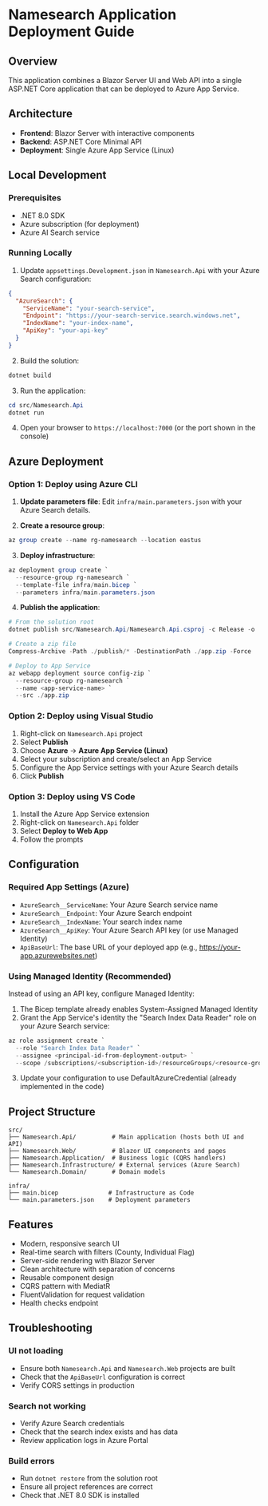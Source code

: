 # Namesearch Application Deployment Guide

## Overview
This application combines a Blazor Server UI and Web API into a single ASP.NET Core application that can be deployed to Azure App Service.

## Architecture
- **Frontend**: Blazor Server with interactive components
- **Backend**: ASP.NET Core Minimal API
- **Deployment**: Single Azure App Service (Linux)

## Local Development

### Prerequisites
- .NET 8.0 SDK
- Azure subscription (for deployment)
- Azure AI Search service

### Running Locally

1. Update `appsettings.Development.json` in `Namesearch.Api` with your Azure Search configuration:
```json
{
  "AzureSearch": {
    "ServiceName": "your-search-service",
    "Endpoint": "https://your-search-service.search.windows.net",
    "IndexName": "your-index-name",
    "ApiKey": "your-api-key"
  }
}
```

2. Build the solution:
```powershell
dotnet build
```

3. Run the application:
```powershell
cd src/Namesearch.Api
dotnet run
```

4. Open your browser to `https://localhost:7000` (or the port shown in the console)

## Azure Deployment

### Option 1: Deploy using Azure CLI

1. **Update parameters file**:
   Edit `infra/main.parameters.json` with your Azure Search details.

2. **Create a resource group**:
```powershell
az group create --name rg-namesearch --location eastus
```

3. **Deploy infrastructure**:
```powershell
az deployment group create `
  --resource-group rg-namesearch `
  --template-file infra/main.bicep `
  --parameters infra/main.parameters.json
```

4. **Publish the application**:
```powershell
# From the solution root
dotnet publish src/Namesearch.Api/Namesearch.Api.csproj -c Release -o ./publish

# Create a zip file
Compress-Archive -Path ./publish/* -DestinationPath ./app.zip -Force

# Deploy to App Service
az webapp deployment source config-zip `
  --resource-group rg-namesearch `
  --name <app-service-name> `
  --src ./app.zip
```

### Option 2: Deploy using Visual Studio

1. Right-click on `Namesearch.Api` project
2. Select **Publish**
3. Choose **Azure** → **Azure App Service (Linux)**
4. Select your subscription and create/select an App Service
5. Configure the App Service settings with your Azure Search details
6. Click **Publish**

### Option 3: Deploy using VS Code

1. Install the Azure App Service extension
2. Right-click on `Namesearch.Api` folder
3. Select **Deploy to Web App**
4. Follow the prompts

## Configuration

### Required App Settings (Azure)
- `AzureSearch__ServiceName`: Your Azure Search service name
- `AzureSearch__Endpoint`: Your Azure Search endpoint
- `AzureSearch__IndexName`: Your search index name
- `AzureSearch__ApiKey`: Your Azure Search API key (or use Managed Identity)
- `ApiBaseUrl`: The base URL of your deployed app (e.g., https://your-app.azurewebsites.net)

### Using Managed Identity (Recommended)
Instead of using an API key, configure Managed Identity:

1. The Bicep template already enables System-Assigned Managed Identity
2. Grant the App Service's identity the "Search Index Data Reader" role on your Azure Search service:
```powershell
az role assignment create `
  --role "Search Index Data Reader" `
  --assignee <principal-id-from-deployment-output> `
  --scope /subscriptions/<subscription-id>/resourceGroups/<resource-group>/providers/Microsoft.Search/searchServices/<search-service-name>
```

3. Update your configuration to use DefaultAzureCredential (already implemented in the code)

## Project Structure
```
src/
├── Namesearch.Api/          # Main application (hosts both UI and API)
├── Namesearch.Web/          # Blazor UI components and pages
├── Namesearch.Application/  # Business logic (CQRS handlers)
├── Namesearch.Infrastructure/ # External services (Azure Search)
└── Namesearch.Domain/       # Domain models

infra/
├── main.bicep              # Infrastructure as Code
└── main.parameters.json    # Deployment parameters
```

## Features
- Modern, responsive search UI
- Real-time search with filters (County, Individual Flag)
- Server-side rendering with Blazor Server
- Clean architecture with separation of concerns
- Reusable component design
- CQRS pattern with MediatR
- FluentValidation for request validation
- Health checks endpoint

## Troubleshooting

### UI not loading
- Ensure both `Namesearch.Api` and `Namesearch.Web` projects are built
- Check that the `ApiBaseUrl` configuration is correct
- Verify CORS settings in production

### Search not working
- Verify Azure Search credentials
- Check that the search index exists and has data
- Review application logs in Azure Portal

### Build errors
- Run `dotnet restore` from the solution root
- Ensure all project references are correct
- Check that .NET 8.0 SDK is installed
